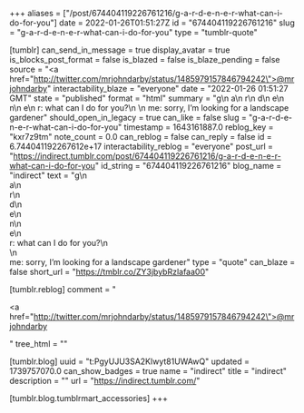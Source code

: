 +++
aliases = ["/post/674404119226761216/g-a-r-d-e-n-e-r-what-can-i-do-for-you"]
date = 2022-01-26T01:51:27Z
id = "674404119226761216"
slug = "g-a-r-d-e-n-e-r-what-can-i-do-for-you"
type = "tumblr-quote"

[tumblr]
can_send_in_message = true
display_avatar = true
is_blocks_post_format = false
is_blazed = false
is_blaze_pending = false
source = "<a href=\"http://twitter.com/mrjohndarby/status/1485979157846794242\">@mrjohndarby</a>"
interactability_blaze = "everyone"
date = "2022-01-26 01:51:27 GMT"
state = "published"
format = "html"
summary = "g\n a\n r\n d\n e\n n\n e\n r: what can I do for you?\n \n me: sorry, I’m looking for a landscape gardener"
should_open_in_legacy = true
can_like = false
slug = "g-a-r-d-e-n-e-r-what-can-i-do-for-you"
timestamp = 1643161887.0
reblog_key = "kxr7z9tm"
note_count = 0.0
can_reblog = false
can_reply = false
id = 6.744041192267612e+17
interactability_reblog = "everyone"
post_url = "https://indirect.tumblr.com/post/674404119226761216/g-a-r-d-e-n-e-r-what-can-i-do-for-you"
id_string = "674404119226761216"
blog_name = "indirect"
text = "g\n<br/>a\n<br/>r\n<br/>d\n<br/>e\n<br/>n\n<br/>e\n<br/>r: what can I do for you?\n<br/>\n<br/>me: sorry, I&rsquo;m looking for a landscape gardener"
type = "quote"
can_blaze = false
short_url = "https://tmblr.co/ZY3jbybRzlafaa00"

[tumblr.reblog]
comment = "<p><a href=\"http://twitter.com/mrjohndarby/status/1485979157846794242\">@mrjohndarby</a></p>"
tree_html = ""

[tumblr.blog]
uuid = "t:PgyUJU3SA2Klwyt81UWAwQ"
updated = 1739757070.0
can_show_badges = true
name = "indirect"
title = "indirect"
description = ""
url = "https://indirect.tumblr.com/"

[tumblr.blog.tumblrmart_accessories]
+++
